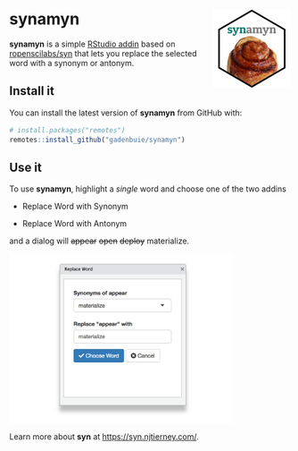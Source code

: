 # synamyn <img src="man/figures/logo.png" align="right" height=140/>

**synamyn** is a simple [RStudio addin](https://github.com/daattali/addinslist) based on [ropenscilabs/syn](https://github.com/ropenscilabs/syn) that lets you replace the selected word with a synonym or antonym.

## Install it

You can install the latest version of **synamyn** from GitHub with:

``` r
# install.packages("remotes")
remotes::install_github("gadenbuie/synamyn")
```

## Use it

To use **synamyn**, highlight a _single_ word and choose one of the two addins

- Replace Word with Synonym

- Replace Word with Antonym

and a dialog will ~~appear~~ ~~open~~ ~~deploy~~ materialize.

<img src="man/figures/addin-screenshot.png" align="center" width="400px"/>

Learn more about **syn** at <https://syn.njtierney.com/>.
